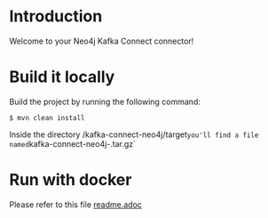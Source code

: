 # Introduction

Welcome to your Neo4j Kafka Connect connector!

# Build it locally

Build the project by running the following command:

    $ mvn clean install

Inside the directory <neo4j-streams>/kafka-connect-neo4j/target` you'll find a file named `kafka-connect-neo4j-<VERSION>.tar.gz`

# Run with docker

Please refer to this file [readme.adoc](docker/readme.adoc)